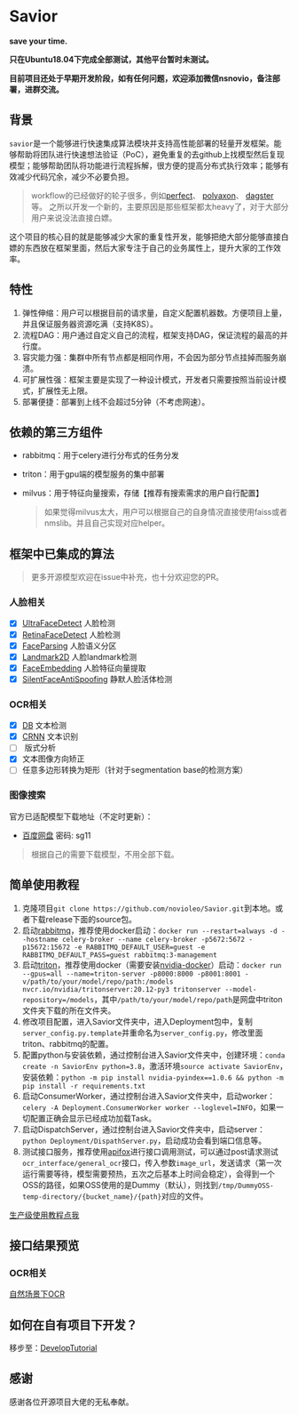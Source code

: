 # Savior

**save your time.**

**只在Ubuntu18.04下完成全部测试，其他平台暂时未测试。**

**目前项目还处于早期开发阶段，如有任何问题，欢迎添加微信nsnovio，备注部署，进群交流。**


## 背景

`savior`是一个能够进行快速集成算法模块并支持高性能部署的轻量开发框架。能够帮助将团队进行快速想法验证（PoC），避免重复的去github上找模型然后复现模型；能够帮助团队将功能进行流程拆解，很方便的提高分布式执行效率；能够有效减少代码冗余，减少不必要负担。

> workflow的已经做好的轮子很多，例如[perfect](https://github.com/PrefectHQ/prefect)、 [polyaxon](https://github.com/polyaxon/polyaxon)、 [dagster](https://github.com/dagster-io/dagster)等。 之所以开发一个新的，主要原因是那些框架都太heavy了，对于大部分用户来说没法直接白嫖。

这个项目的核心目的就是能够减少大家的重复性开发，能够把绝大部分能够直接白嫖的东西放在框架里面，然后大家专注于自己的业务属性上，提升大家的工作效率。

## 特性

1. 弹性伸缩：用户可以根据目前的请求量，自定义配置机器数。方便项目上量，并且保证服务器资源吃满（支持K8S）。
2. 流程DAG：用户通过自定义自己的流程，框架支持DAG，保证流程的最高的并行度。
3. 容灾能力强：集群中所有节点都是相同作用，不会因为部分节点挂掉而服务崩溃。
4. 可扩展性强：框架主要是实现了一种设计模式，开发者只需要按照当前设计模式，扩展性无上限。
5. 部署便捷：部署到上线不会超过5分钟（不考虑网速）。

## 依赖的第三方组件

- rabbitmq：用于celery进行分布式的任务分发

- triton：用于gpu端的模型服务的集中部署

- milvus：用于特征向量搜索，存储【推荐有搜索需求的用户自行配置】

    > 如果觉得milvus太大，用户可以根据自己的自身情况直接使用faiss或者nmslib。并且自己实现对应helper。

## 框架中已集成的算法

> 更多开源模型欢迎在issue中补充，也十分欢迎您的PR。

### 人脸相关

- [x] [UltraFaceDetect](https://github.com/Linzaer/Ultra-Light-Fast-Generic-Face-Detector-1MB) 人脸检测
- [x] [RetinaFaceDetect](https://github.com/deepinsight/insightface) 人脸检测
- [x] [FaceParsing](https://github.com/zllrunning/face-parsing.PyTorch) 人脸语义分区
- [x] [Landmark2D](https://github.com/deepinsight/insightface)  人脸landmark检测
- [x] [FaceEmbedding](https://github.com/ZhaoJ9014/face.evoLVe.PyTorch) 人脸特征向量提取
- [x] [SilentFaceAntiSpoofing](https://github.com/minivision-ai/Silent-Face-Anti-Spoofing)  静默人脸活体检测

### OCR相关
- [x] [DB](https://github.com/WenmuZhou/PytorchOCR) 文本检测
- [x] [CRNN](https://github.com/WenmuZhou/PytorchOCR)   文本识别
- [ ] []() 版式分析
- [x] 文本图像方向矫正
- [ ] 任意多边形转换为矩形（针对于segmentation base的检测方案）

### 图像搜索

官方已适配模型下载地址（不定时更新）：

- [百度网盘](https://pan.baidu.com/s/1DvSQMM76gGAltPLma6w1wQ)  密码: sg11

> 根据自己的需要下载模型，不用全部下载。

## 简单使用教程

1. 克隆项目`git clone https://github.com/novioleo/Savior.git`到本地。或者下载release下面的source包。
2. 启动[rabbitmq](https://hub.docker.com/_/rabbitmq)，推荐使用docker启动：`docker run --restart=always -d --hostname celery-broker --name celery-broker -p5672:5672 -p15672:15672 -e RABBITMQ_DEFAULT_USER=guest -e RABBITMQ_DEFAULT_PASS=guest rabbitmq:3-management`
3. 启动[triton](https://github.com/triton-inference-server/server)，推荐使用docker（需要安装[nvidia-docker](https://docs.nvidia.com/datacenter/cloud-native/container-toolkit/install-guide.html#docker)）启动：`docker run --gpus=all --name=triton-server -p8000:8000 -p8001:8001 -v/path/to/your/model/repo/path:/models nvcr.io/nvidia/tritonserver:20.12-py3 tritonserver --model-repository=/models`，其中`/path/to/your/model/repo/path`是网盘中triton文件夹下载的所在文件夹。
4. 修改项目配置，进入Savior文件夹中，进入Deployment包中，复制`server_config.py.template`并重命名为`server_config.py`，修改里面triton、rabbitmq的配置。
5. 配置python与安装依赖，通过控制台进入Savior文件夹中，创建环境：`conda create -n SaviorEnv python=3.8`，激活环境`source activate SaviorEnv`，安装依赖：`python -m pip install nvidia-pyindex==1.0.6 && python -m pip install -r requirements.txt`
6. 启动ConsumerWorker，通过控制台进入Savior文件夹中，启动worker：`celery -A Deployment.ConsumerWorker worker --loglevel=INFO`，如果一切配置正确会显示已经成功加载Task。
7. 启动DispatchServer，通过控制台进入Savior文件夹中，启动server：`python Deployment/DispathServer.py`，启动成功会看到端口信息等。
8. 测试接口服务，推荐使用[apifox](https://www.apifox.cn/)进行接口调用测试，可以通过post请求测试`ocr_interface/general_ocr`接口，传入参数`image_url`，发送请求（第一次运行需要等待，模型需要预热，五次之后基本上时间会稳定），会得到一个OSS的路径，如果OSS使用的是Dummy（默认），则找到`/tmp/DummyOSS-temp-directory/{bucket_name}/{path}`对应的文件。

[生产级使用教程点我](./Docs/AdvancedTutorial.md)

## 接口结果预览

### OCR相关

[自然场景下OCR](./Docs/ResultImageGallery/general_ocr接口结果展示图.webp)

## 如何在自有项目下开发？

移步至：[DevelopTutorial](./Docs/DevelopTutorial.md)

## 感谢

感谢各位开源项目大佬的无私奉献。

